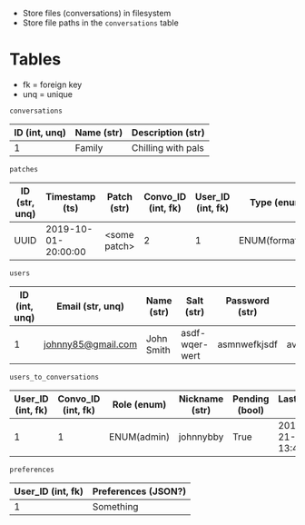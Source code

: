 * Store files (conversations) in filesystem
* Store file paths in the `conversations` table

# Tables
* fk = foreign key
* unq = unique

`conversations `

 ID (int, unq) | Name (str) | Description (str)
 --- | --- | --- 
1 | Family | Chilling with pals

`patches`

ID (str, unq) | Timestamp (ts) | Patch (str)| Convo_ID (int, fk) | User_ID (int, fk) | Type (enum)
 --- | --- | --- | --- | --- | ---
UUID | 2019-10-01-20:00:00 | \<some patch\> | 2 | 1 | ENUM(formatting)

`users`

ID (int, unq) | Email (str, unq) | Name (str) | Salt (str) | Password (str) | AvatarURL (str)
--- | --- | --- | --- | --- | ---
1 | johnny85@gmail.com | John Smith | asdf-wqer-wert | asmnwefkjsdf | avatars/johnny_smithy.png

`users_to_conversations`

User_ID (int, fk) | Convo_ID (int, fk) | Role (enum) | Nickname (str) | Pending (bool) | Last_Opened (ts)
--- | --- | --- | --- | --- | ---
1 | 1 | ENUM(admin) | johnnybby | True | 2019-12-21-13:45:00

`preferences`

User_ID (int, fk) | Preferences (JSON?)
--- | ---
1 | Something
